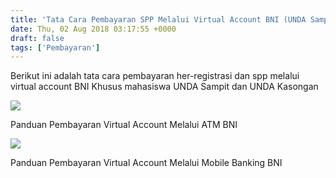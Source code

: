 ```yaml
---
title: 'Tata Cara Pembayaran SPP Melalui Virtual Account BNI (UNDA Sampit & Kasongan)'
date: Thu, 02 Aug 2018 03:17:55 +0000
draft: false
tags: ['Pembayaran']
---
```


Berikut ini adalah tata cara pembayaran her-registrasi dan spp melalui virtual account BNI Khusus mahasiswa UNDA Sampit dan UNDA Kasongan

![](http://unda.ac.id/web/media/Virtual_Account/Panduan_Pembayaran_1.jpg)

Panduan Pembayaran Virtual Account Melalui ATM BNI

![](http://unda.ac.id/web/media/Virtual_Account/Panduan_Pembayaran_2.jpg)

Panduan Pembayaran Virtual Account Melalui Mobile Banking BNI
